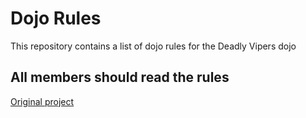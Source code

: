 Dojo Rules
==========

This repository contains a list of dojo rules for the Deadly Vipers dojo

## All members should read the rules

[Original project](https://github.com/deadlyvipers)
